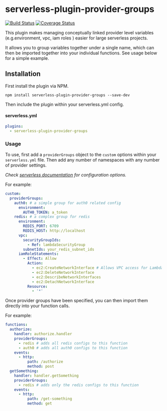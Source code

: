 # serverless-plugin-provider-groups

[![Build Status](https://travis-ci.org/e-e-e/serverless-plugin-provider-groups.svg?branch=master)](https://travis-ci.org/e-e-e/serverless-plugin-provider-groups)
[![Coverage Status](https://coveralls.io/repos/github/e-e-e/serverless-plugin-provider-groups/badge.svg?branch=master)](https://coveralls.io/github/e-e-e/serverless-plugin-provider-groups?branch=master)

This plugin makes managing conceptually linked provider level variables (e.g.environment, vpc, iam roles ) easier for large serverless projects.

It allows you to group variables together under a single name, which can then be imported together into your individual functions. See usage below for a simple example.

## Installation

First install the plugin via NPM.

```
npm install serverless-plugin-provider-groups --save-dev
```

Then include the plugin within your serverless.yml config.

#### serverless.yml
```yml
plugins:
  - serverless-plugin-provider-groups
```

### Usage

To use, first add a `providerGroups` object to the `custom` options within your `serverless.yml` file. Then add any number of namespaces with any number of provider settings.

*Check [serverless documentation](https://serverless.com/framework/docs/providers/aws/guide/functions/) for configuration options.*

For example:

```yml
custom:
  providerGroups:
    auth0: # a simple group for auth0 related config
      environment:
        AUTH0_TOKEN: a_token
    redis: # a complex group for redis
      environment:
        REDIS_PORT: 6709
        REDIS_HOST: http://localhost
      vpc:
        securityGroupIds:
          - Ref: lambdaSecurityGroup
        subnetIds: your_redis_subnet_ids
      iamRoleStatements:
        - Effect: Allow
          Action:
            - ec2:CreateNetworkInterface # Allows VPC access for Lambda
            - ec2:DeleteNetworkInterface
            - ec2:DescribeNetworkInterfaces
            - ec2:DetachNetworkInterface
          Resource:
            - '*'
```


Once provider groups have been specified, you can then import them directly into your function calls.

For example:

```yml
functions:
  authorize:
    handler: authorize.handler
    providerGroups:
      - redis # adds all redis configs to this function
      - auth0 # adds all auth0 configs to this function
    events:
      - http:
          path: /authorize
          method: post
  getSomething:
    handler: handler.getSomething
    providerGroups:
      - redis # adds only the redis configs to this function
    events:
      - http:
          path: /get-something
          method: get
```
